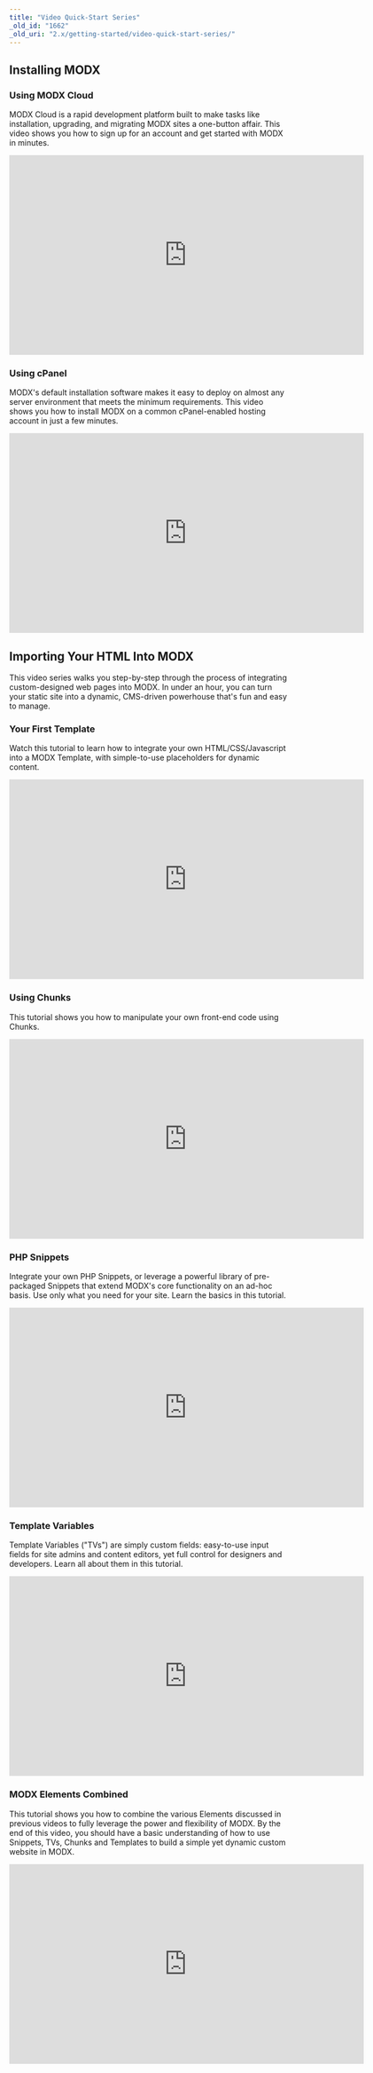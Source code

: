 ```yaml
---
title: "Video Quick-Start Series"
_old_id: "1662"
_old_uri: "2.x/getting-started/video-quick-start-series/"
---
```


## Installing MODX

### Using MODX Cloud

MODX Cloud is a rapid development platform built to make tasks like installation, upgrading, and migrating MODX sites a one-button affair. This video shows you how to sign up for an account and get started with MODX in minutes.

<iframe sandbox="allow-same-origin allow-forms allow-popups" src="https://player.vimeo.com/video/60298110" width="640" height="360" frameborder="0" webkitallowfullscreen mozallowfullscreen allowfullscreen></iframe>

### Using cPanel

MODX's default installation software makes it easy to deploy on almost any server environment that meets the minimum requirements. This video shows you how to install MODX on a common cPanel-enabled hosting account in just a few minutes.

<iframe sandbox="allow-same-origin allow-forms allow-popups" src="https://player.vimeo.com/video/68094979" width="640" height="360" frameborder="0" webkitallowfullscreen mozallowfullscreen allowfullscreen></iframe>

## Importing Your HTML Into MODX

This video series walks you step-by-step through the process of integrating custom-designed web pages into MODX. In under an hour, you can turn your static site into a dynamic, CMS-driven powerhouse that's fun and easy to manage.

### Your First Template

Watch this tutorial to learn how to integrate your own HTML/CSS/Javascript into a MODX Template, with simple-to-use placeholders for dynamic content.

<iframe sandbox="allow-same-origin allow-forms allow-popups" src="https://player.vimeo.com/video/60884063" width="640" height="360" frameborder="0" webkitallowfullscreen mozallowfullscreen allowfullscreen></iframe>

### Using Chunks

This tutorial shows you how to manipulate your own front-end code using Chunks.

<iframe sandbox="allow-same-origin allow-forms allow-popups" src="https://player.vimeo.com/video/62971149" width="640" height="360" frameborder="0" webkitallowfullscreen mozallowfullscreen allowfullscreen></iframe>

### PHP Snippets

Integrate your own PHP Snippets, or leverage a powerful library of pre-packaged Snippets that extend MODX's core functionality on an ad-hoc basis. Use only what you need for your site. Learn the basics in this tutorial.

<iframe sandbox="allow-same-origin allow-forms allow-popups" src="https://player.vimeo.com/video/68277695" width="640" height="360" frameborder="0" webkitallowfullscreen mozallowfullscreen allowfullscreen></iframe>

### Template Variables

Template Variables ("TVs") are simply custom fields: easy-to-use input fields for site admins and content editors, yet full control for designers and developers. Learn all about them in this tutorial.

<iframe sandbox="allow-same-origin allow-forms allow-popups" src="https://player.vimeo.com/video/72873121" width="640" height="360" frameborder="0" webkitallowfullscreen mozallowfullscreen allowfullscreen></iframe>

### MODX Elements Combined

This tutorial shows you how to combine the various Elements discussed in previous videos to fully leverage the power and flexibility of MODX. By the end of this video, you should have a basic understanding of how to use Snippets, TVs, Chunks and Templates to build a simple yet dynamic custom website in MODX.

<iframe sandbox="allow-same-origin allow-forms allow-popups" src="https://player.vimeo.com/video/74035603" width="640" height="360" frameborder="0" webkitallowfullscreen mozallowfullscreen allowfullscreen></iframe>
